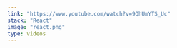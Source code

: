 ```yaml
---
link: "https://www.youtube.com/watch?v=9QhUmYTS_Uc"
stack: "React"
image: "react.png"
type: videos
---
```

